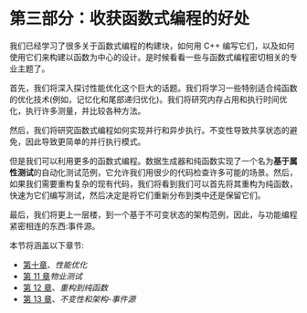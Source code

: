 # 第三部分：收获函数式编程的好处

我们已经学习了很多关于函数式编程的构建块，如何用 C++ 编写它们，以及如何使用它们来构建以函数为中心的设计。是时候看看一些与函数式编程密切相关的专业主题了。

首先，我们将深入探讨性能优化这个巨大的话题。我们将学习一些特别适合纯函数的优化技术(例如，记忆化和尾部递归优化)。我们将研究内存占用和执行时间优化，执行许多测量，并比较各种方法。

然后，我们将研究函数式编程如何实现并行和异步执行。不变性导致共享状态的避免，因此导致更简单的并行执行模式。

但是我们可以利用更多的函数式编程。数据生成器和纯函数实现了一个名为**基于属性测试**的自动化测试范例，它允许我们用很少的代码检查许多可能的场景。然后，如果我们需要重构复杂的现有代码，我们将看到我们可以首先将其重构为纯函数，快速为它们编写测试，然后决定是将它们重新分布到类中还是保留它们。

最后，我们将更上一层楼，到一个基于不可变状态的架构范例，因此，与功能编程紧密相连的东西:事件源。

本节将涵盖以下章节:

*   [第十章](10.html)、*性能优化*
*   [第 11 章](11.html)*物业测试*
*   [第 12 章](12.html)、*重构到纯函数*
*   [第 13 章](13.html)、*不变性和架构-事件源*